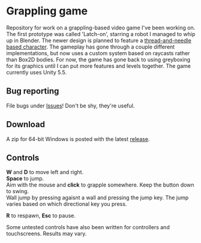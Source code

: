 # Grappling game

Repository for work on a grappling-based video game I've been working on. The first prototype was called 'Latch-on', starring a robot 
I managed to whip up in Blender. The newer design is planned to feature
a [thread-and-needle based character](https://github.com/NotWoods/latch-on/blob/master/Graphics/chracter.png).
The gameplay has gone through a couple different implementations, but now uses a custom system based on raycasts rather than Box2D bodies.
For now, the game has gone back to using greyboxing for its graphics until I can put more features and levels together.
The game currently uses Unity 5.5.

## Bug reporting
File bugs under [Issues](https://github.com/NotWoods/latch-on/issues)! Don't be shy, they're useful.

## Download
A zip for 64-bit Windows is posted with the latest [release](https://github.com/NotWoods/latch-on/releases).

## Controls
**W** and **D** to move left and right.  
**Space** to jump.  
Aim with the mouse and **click** to grapple somewhere. Keep the button down to swing.  
Wall jump by pressing agaisnt a wall and pressing the jump key. The jump varies based on which directional key you press.

**R** to respawn, **Esc** to pause.

Some untested controls have also been written for controllers and touchscreens. Results may vary.
